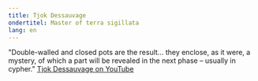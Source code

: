 ```yaml
---
title: Tjok Dessauvage
ondertitel: Master of terra sigillata
lang: en
---
```


"Double-walled and closed pots are the result... they enclose, as it were, a mystery, of which a part will be revealed in the next phase – usually in cypher." [Tjok Dessauvage on YouTube](https://www.youtube.com/watch?v=Vkz8vroDN_s)
